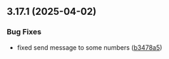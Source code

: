 ## 3.17.1 (2025-04-02)


### Bug Fixes

* fixed send message to some numbers ([b3478a5](https://github.com/wppconnect-team/wa-js/commit/b3478a570292b7d6d3cd06df1f2d5d6fe22fe566))



